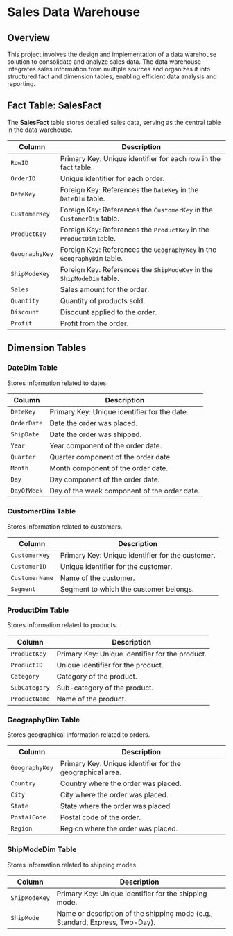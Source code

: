 # **Sales Data Warehouse**

## **Overview**

This project involves the design and implementation of a data warehouse solution to consolidate and analyze sales data. The data warehouse integrates sales information from multiple sources and organizes it into structured fact and dimension tables, enabling efficient data analysis and reporting.

## **Fact Table: SalesFact**

The **SalesFact** table stores detailed sales data, serving as the central table in the data warehouse.

| **Column**      | **Description**                                                          |
|-----------------|--------------------------------------------------------------------------|
| `RowID`         | Primary Key: Unique identifier for each row in the fact table.           |
| `OrderID`       | Unique identifier for each order.                                        |
| `DateKey`       | Foreign Key: References the `DateKey` in the `DateDim` table.            |
| `CustomerKey`   | Foreign Key: References the `CustomerKey` in the `CustomerDim` table.    |
| `ProductKey`    | Foreign Key: References the `ProductKey` in the `ProductDim` table.      |
| `GeographyKey`  | Foreign Key: References the `GeographyKey` in the `GeographyDim` table.  |
| `ShipModeKey`   | Foreign Key: References the `ShipModeKey` in the `ShipModeDim` table.    |
| `Sales`         | Sales amount for the order.                                              |
| `Quantity`      | Quantity of products sold.                                               |
| `Discount`      | Discount applied to the order.                                           |
| `Profit`        | Profit from the order.                                                   |

## **Dimension Tables**

### **DateDim Table**

Stores information related to dates.

| **Column**      | **Description**                                             |
|-----------------|-------------------------------------------------------------|
| `DateKey`       | Primary Key: Unique identifier for the date.                |
| `OrderDate`     | Date the order was placed.                                   |
| `ShipDate`      | Date the order was shipped.                                  |
| `Year`          | Year component of the order date.                            |
| `Quarter`       | Quarter component of the order date.                         |
| `Month`         | Month component of the order date.                           |
| `Day`           | Day component of the order date.                             |
| `DayOfWeek`     | Day of the week component of the order date.                 |

### **CustomerDim Table**

Stores information related to customers.

| **Column**      | **Description**                                             |
|-----------------|-------------------------------------------------------------|
| `CustomerKey`   | Primary Key: Unique identifier for the customer.            |
| `CustomerID`    | Unique identifier for the customer.                         |
| `CustomerName`  | Name of the customer.                                       |
| `Segment`       | Segment to which the customer belongs.                      |

### **ProductDim Table**

Stores information related to products.

| **Column**      | **Description**                                             |
|-----------------|-------------------------------------------------------------|
| `ProductKey`    | Primary Key: Unique identifier for the product.             |
| `ProductID`     | Unique identifier for the product.                          |
| `Category`      | Category of the product.                                    |
| `SubCategory`   | Sub-category of the product.                                |
| `ProductName`   | Name of the product.                                        |

### **GeographyDim Table**

Stores geographical information related to orders.

| **Column**      | **Description**                                             |
|-----------------|-------------------------------------------------------------|
| `GeographyKey`  | Primary Key: Unique identifier for the geographical area.   |
| `Country`       | Country where the order was placed.                         |
| `City`          | City where the order was placed.                            |
| `State`         | State where the order was placed.                           |
| `PostalCode`    | Postal code of the order.                                   |
| `Region`        | Region where the order was placed.                          |

### **ShipModeDim Table**

Stores information related to shipping modes.

| **Column**      | **Description**                                             |
|-----------------|-------------------------------------------------------------|
| `ShipModeKey`   | Primary Key: Unique identifier for the shipping mode.       |
| `ShipMode`      | Name or description of the shipping mode (e.g., Standard, Express, Two-Day). |
